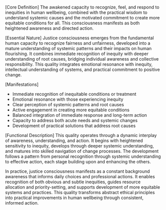 [Core Definition]
The awakened capacity to recognize, feel, and respond to inequities in human wellbeing, combined with the practical wisdom to understand systemic causes and the motivated commitment to create more equitable conditions for all. This consciousness manifests as both heightened awareness and directed action.

[Essential Nature]
Justice consciousness emerges from the fundamental human capacity to recognize fairness and unfairness, developed into a mature understanding of systemic patterns and their impacts on human flourishing. It combines immediate recognition of inequity with deeper understanding of root causes, bridging individual awareness and collective responsibility. This quality integrates emotional resonance with inequity, intellectual understanding of systems, and practical commitment to positive change.

[Manifestations]
- Immediate recognition of inequitable conditions or treatment
- Emotional resonance with those experiencing inequity
- Clear perception of systemic patterns and root causes
- Active engagement in creating more equitable conditions
- Balanced integration of immediate response and long-term action
- Capacity to address both acute needs and systemic changes
- Development of practical solutions that address root causes

[Functional Description]
This quality operates through a dynamic interplay of awareness, understanding, and action. It begins with heightened sensitivity to inequity, develops through deeper systemic understanding, and matures into skilled navigation of change processes. The development follows a pattern from personal recognition through systemic understanding to effective action, each stage building upon and enhancing the others.

In practice, justice consciousness manifests as a constant background awareness that informs daily choices and professional actions. It enables recognition of both obvious and subtle inequities, guides resource allocation and priority-setting, and supports development of more equitable systems and practices. This quality transforms abstract ethical principles into practical improvements in human wellbeing through consistent, informed action.